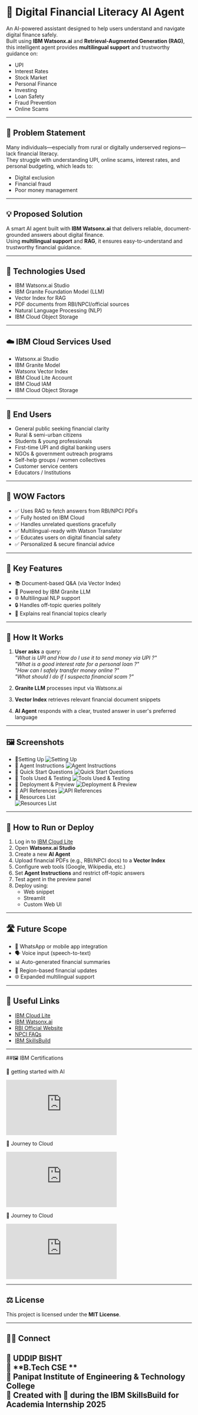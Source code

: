 # 💬 Digital Financial Literacy AI Agent

An AI-powered assistant designed to help users understand and navigate digital finance safely.  
Built using **IBM Watsonx.ai** and **Retrieval-Augmented Generation (RAG)**, this intelligent agent provides **multilingual support** and trustworthy guidance on:

- UPI
- Interest Rates
- Stock Market
- Personal Finance
- Investing
- Loan Safety
- Fraud Prevention
- Online Scams

---

## 🧩 Problem Statement

Many individuals—especially from rural or digitally underserved regions—lack financial literacy.  
They struggle with understanding UPI, online scams, interest rates, and personal budgeting, which leads to:

- Digital exclusion  
- Financial fraud  
- Poor money management  

---

## 💡 Proposed Solution

A smart AI agent built with **IBM Watsonx.ai** that delivers reliable, document-grounded answers about digital finance.  
Using **multilingual support** and **RAG**, it ensures easy-to-understand and trustworthy financial guidance.

---

## 🧠 Technologies Used

- IBM Watsonx.ai Studio  
- IBM Granite Foundation Model (LLM)  
- Vector Index for RAG  
- PDF documents from RBI/NPCI/official sources  
- Natural Language Processing (NLP)  
- IBM Cloud Object Storage  

---

## ☁️ IBM Cloud Services Used

- Watsonx.ai Studio  
- IBM Granite Model  
- Watsonx Vector Index  
- IBM Cloud Lite Account  
- IBM Cloud IAM  
- IBM Cloud Object Storage  

---

## 👥 End Users

- General public seeking financial clarity  
- Rural & semi-urban citizens  
- Students & young professionals  
- First-time UPI and digital banking users  
- NGOs & government outreach programs  
- Self-help groups / women collectives  
- Customer service centers  
- Educators / Institutions  

---

## 🌟 WOW Factors

- ✅ Uses RAG to fetch answers from RBI/NPCI PDFs  
- ✅ Fully hosted on IBM Cloud  
- ✅ Handles unrelated questions gracefully  
- ✅ Multilingual-ready with Watson Translator  
- ✅ Educates users on digital financial safety  
- ✅ Personalized & secure financial advice  

---

## 🧪 Key Features

- 📚 Document-based Q&A (via Vector Index)  
- 🤖 Powered by IBM Granite LLM  
- 🌐 Multilingual NLP support  
- 🔒 Handles off-topic queries politely  
- 💬 Explains real financial topics clearly  

---

## 🚀 How It Works

1. **User asks** a query:  
   _"What is UPI and How do I use it to send money  via UPI ?"_<br>
   _"What is a good interest rate for a personal loan ?"_<br>
   _"How can I safely transfer money online ?"_<br>
   _"What should I do if I suspecta financial scam ?"_<br>

3. **Granite LLM** processes input via Watsonx.ai

4. **Vector Index** retrieves relevant financial document snippets

5. **AI Agent** responds with a clear, trusted answer in user's preferred language

---

## 🖼️ Screenshots

- 🔹Setting Up
 ![Setting Up](https://github.com/uddipbisht/AI-Agent-for-Digital-Financial-Literacy-Project/blob/5197e4437a61246b1c7521cff6c25e055aefea18/setup.png)
- 🔹 Agent Instructions
  ![Agent Instructions](https://github.com/uddipbisht/AI-Agent-for-Digital-Financial-Literacy-Project/blob/3489adfb6872a9d1b1e078095c2a06c853cff18e/agent_instructions.png)
- 🔹 Quick Start Questions
  ![Quick Start Questions](https://github.com/uddipbisht/AI-Agent-for-Digital-Financial-Literacy-Project/blob/3489adfb6872a9d1b1e078095c2a06c853cff18e/quick_start_questions.png)
- 🔹 Tools Used & Testing
  ![Tools Used & Testing](https://github.com/uddipbisht/AI-Agent-for-Digital-Financial-Literacy-Project/blob/3489adfb6872a9d1b1e078095c2a06c853cff18e/tool_testing.png)
- 🔹 Deployment & Preview
![Deployment & Preview](https://github.com/uddipbisht/AI-Agent-for-Digital-Financial-Literacy-Project/blob/3489adfb6872a9d1b1e078095c2a06c853cff18e/deployed2.png)
- 🔹 API References
  ![API References](https://github.com/uddipbisht/AI-Agent-for-Digital-Financial-Literacy-Project/blob/3489adfb6872a9d1b1e078095c2a06c853cff18e/links.png)
- 🔹 Resources List  
![Resources List](https://github.com/uddipbisht/AI-Agent-for-Digital-Financial-Literacy-Project/blob/3489adfb6872a9d1b1e078095c2a06c853cff18e/resourses_list.png)

---

## 📌 How to Run or Deploy

1. Log in to [IBM Cloud Lite](https://cloud.ibm.com)  
2. Open **Watsonx.ai Studio**  
3. Create a new **AI Agent**  
4. Upload financial PDFs (e.g., RBI/NPCI docs) to a **Vector Index**  
5. Configure web tools (Google, Wikipedia, etc.)  
6. Set **Agent Instructions** and restrict off-topic answers  
7. Test agent in the preview panel  
8. Deploy using:
   - Web snippet  
   - Streamlit  
   - Custom Web UI  

---

## 🛣️ Future Scope

- 📱 WhatsApp or mobile app integration  
- 🗣️ Voice input (speech-to-text)  
- 📊 Auto-generated financial summaries  
- 📰 Region-based financial updates  
- 🌐 Expanded multilingual support  

---

## 🔗 Useful Links

- [IBM Cloud Lite](https://cloud.ibm.com)  
- [IBM Watsonx.ai](https://www.ibm.com/products/watsonx-ai)  
- [RBI Official Website](https://www.rbi.org.in)  
- [NPCI FAQs](https://www.npci.org.in)  
- [IBM SkillsBuild](https://skillsbuild.org)  

---
##🖼️ IBM Certifications

🔹 getting started with AI

![getting started with AI](https://github.com/uddipbisht/AI-Agent-for-Digital-Financial-Literacy-Project/blob/3489adfb6872a9d1b1e078095c2a06c853cff18e/IBMDesign20250720-27-qapqgj.pdf)

🔹 Journey to Cloud

![Journey to Cloud](https://github.com/uddipbisht/AI-Agent-for-Digital-Financial-Literacy-Project/blob/3489adfb6872a9d1b1e078095c2a06c853cff18e/IBMDesign20250720-25-5apsyg.pdf)

🔹 Journey to Cloud

![RAG Lab](https://github.com/uddipbisht/AI-Agent-for-Digital-Financial-Literacy-Project/blob/3489adfb6872a9d1b1e078095c2a06c853cff18e/Completion%20Certificate%20_%20SkillsBuild.pdf)

---

## ⚖️ License

This project is licensed under the **MIT License**.

---

## 🙋‍♂️ Connect

👤 **UDDIP BISHT**  
👤 **B.Tech CSE **<BR>
👤 **Panipat Institute of Engineering & Technology College**<BR>
💼 Created with 💙 during the **IBM SkillsBuild for Academia Internship 2025**  
---
